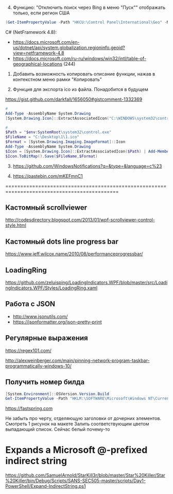 4. Функцию: "Отключить поиск через Bing в меню "Пуск"" отображать только, если регион США

```powershell
(Get-ItemPropertyValue -Path "HKCU:\Control Panel\International\Geo" -Name Nation) -eq 244
```

C# (NetFramework 4.8):

* <https://docs.microsoft.com/en-us/dotnet/api/system.globalization.regioninfo.geoid?view=netframework-4.8>
* <https://docs.microsoft.com/ru-ru/windows/win32/intl/table-of-geographical-locations> (244)

1. Добавить возможность копировать описание функции, нажав в контекстном меню рамки "Копировать"

2. Функция для экспорта ico из файла. Понадобится в будущем

<https://gist.github.com/darkfall/1656050#gistcomment-1332369>

```powershell
#
Add-Type -AssemblyName System.Drawing
[System.Drawing.Icon]::ExtractAssociatedIcon("C:\WINDOWS\system32\control.exe").ToBitmap().Save("C:\Desktop\1\1.ico")

#
$Path = "$env:SystemRoot\system32\control.exe"
$FileName = "C:\Desktop\1\1.ico"
$Format = [System.Drawing.Imaging.ImageFormat]::Icon
Add-Type -AssemblyName System.Drawing
$Icon = [System.Drawing.Icon]::ExtractAssociatedIcon($Path) | Add-Member -MemberType NoteProperty -Name FullName -Value $Path -PassThru
$Icon.ToBitMap().Save($FileName,$Format)
```
3. <https://github.com/WindowsNotifications?q=&type=&language=c%23>

4. <https://pastebin.com/mKEFmnC1>

============================================================================================

## Кастомный scrollviewer

<http://codesdirectory.blogspot.com/2013/01/wpf-scrollviewer-control-style.html>

## Кастомный dots line progress bar

<https://www.jeff.wilcox.name/2010/08/performanceprogressbar/>

## LoadingRing

<https://github.com/zeluisping/LoadingIndicators.WPF/blob/master/src/LoadingIndicators.WPF/Styles/LoadingRing.xaml>

## Работа с JSON

* <http://www.jsonutils.com/>
* <https://jsonformatter.org/json-pretty-print>

## Регулярные выражения

<https://regex101.com/>

<http://alexweinberger.com/main/pinning-network-program-taskbar-programmatically-windows-10/>

## Получить номер билда

```powershell
[System.Environment]::OSVersion.Version.Build
Get-ItemPropertyValue -Path "HKLM:\SOFTWARE\Microsoft\Windows NT\CurrentVersion" -Name CurrentBuild
```

<https://fastspring.com>

Не забыть про черту, отделяющую заголовки от дочерних элементов. Смотреть 1 рисунок на макете
Залить соответствующим цветом выпадающий список. Сейчас белый почему-то

# Expands a Microsoft @-prefixed indirect string

https://github.com/SamuelArnold/StarKill3r/blob/master/Star%20Killer/Star%20Killer/bin/Debug/Scripts/SANS-SEC505-master/scripts/Day1-PowerShell/Expand-IndirectString.ps1
